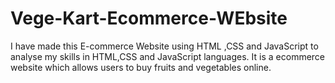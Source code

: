 # Vege-Kart-Ecommerce-WEbsite
I have made this E-commerce Website using HTML ,CSS and JavaScript to analyse my skills in HTML,CSS and JavaScript languages.
It is a ecommerce website which allows users to buy fruits and vegetables online.
